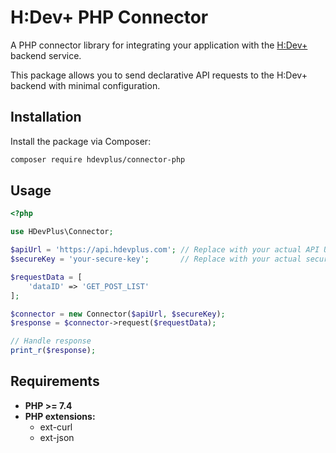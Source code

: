 # H:Dev+ PHP Connector

A PHP connector library for integrating your application with the [H:Dev+](https://www.hdevplus.com) backend service.

This package allows you to send declarative API requests to the H:Dev+ backend with minimal configuration.

## Installation

Install the package via Composer:

```bash
composer require hdevplus/connector-php
```

## Usage
```php
<?php

use HDevPlus\Connector;

$apiUrl = 'https://api.hdevplus.com'; // Replace with your actual API URL
$secureKey = 'your-secure-key';       // Replace with your actual secure key

$requestData = [
    'dataID' => 'GET_POST_LIST'
];

$connector = new Connector($apiUrl, $secureKey);
$response = $connector->request($requestData);

// Handle response
print_r($response);
```

## Requirements
- **PHP >= 7.4**
- **PHP extensions:**
  - ext-curl
  - ext-json